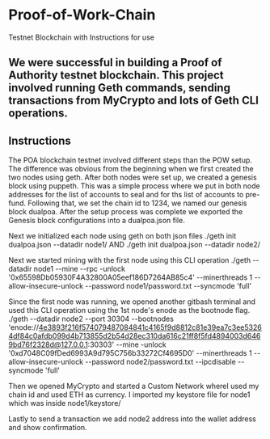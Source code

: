 # Proof-of-Work-Chain
Testnet Blockchain with Instructions for use 

## We were successful in building a Proof of Authority testnet blockchain. This project involved running Geth commands, sending transactions from MyCrypto and lots of Geth CLI operations. 

## Instructions 

The POA blockchain testnet involved different steps than the POW setup. The difference was obvious from the beginning when we first created the two nodes using geth. After both nodes were set up, we created a genesis block using puppeth. This was a simple process where we put in both node addresses for the list of accounts to seal and for ths list of accounts to pre-fund. Following that, we set the chain id to 1234, we named our genesis block dualpoa. After the setup process was complete we exported the Genesis block configurations into a dualpoa.json file. 

Next we initialized each node using geth on both json files ./geth init dualpoa.json --datadir node1/ AND ./geth init dualpoa.json --datadir node2/   

Next we started mining with the first node using this CLI operation ./geth --datadir node1 --mine --rpc -unlock '0x65598Db05930F4A32800A05eef186D7264AB85c4' --minerthreads 1 --allow-insecure-unlock --password node1/password.txt --syncmode 'full' 

Since the first node was running, we opened another gitbash terminal and used this CLI operation using the 1st node's enode as the bootnode flag. 
./geth --datadir node2 --port 30304 --bootnodes 'enode://4e3893f216f574079487084841c4165f9d8812c81e39ea7c3ee53264df84c0afdb099d4b713855d2b54d28ec310da616c21ff8f5fd4894003d6469bd76f2328d@127.0.0.1:30303' --mine -unlock '0xd7048C09fDed6993A9d795C756b33272Cf4695D0' --minerthreads 1 --allow-insecure-unlock --password node2/password.txt --ipcdisable --syncmode 'full'

Then we opened MyCrypto and started a Custom Network whereI used my chain id and used ETH as currency. 
I imported my keystore file for node1 which was inside node1/keystore/

Lastly to send a transaction we add node2 address into the wallet address and show confirmation. 


